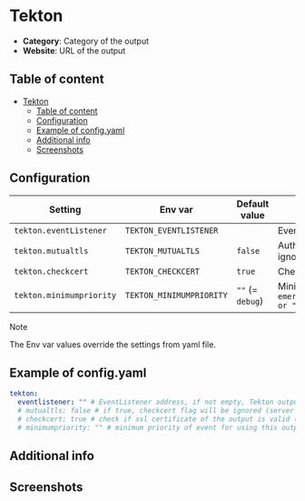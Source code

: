 # Tekton

- **Category**: Category of the output
- **Website**: URL of the output

## Table of content

- [Tekton](#tekton)
  - [Table of content](#table-of-content)
  - [Configuration](#configuration)
  - [Example of config.yaml](#example-of-configyaml)
  - [Additional info](#additional-info)
  - [Screenshots](#screenshots)

## Configuration

| Setting                  | Env var                  | Default value    | Description                                                                                                                         |
| ------------------------ | ------------------------ | ---------------- | ----------------------------------------------------------------------------------------------------------------------------------- |
| `tekton.eventListener`   | `TEKTON_EVENTLISTENER`   |                  | EventListener address, if not empty, Tekton output is **enabled**                                                                   |
| `tekton.mutualtls`       | `TEKTON_MUTUALTLS`       | `false`          | Authenticate to the output with TLS, if true, checkcert flag will be ignored (server cert will always be checked)                   |
| `tekton.checkcert`       | `TEKTON_CHECKCERT`       | `true`           | Check if ssl certificate of the output is valid                                                                                     |
| `tekton.minimumpriority` | `TEKTON_MINIMUMPRIORITY` | `""` (= `debug`) | Minimum priority of event for using this output, order is `emergency,alert,critical,error,warning,notice,informational,debug or ""` |

> [!NOTE]
The Env var values override the settings from yaml file.

## Example of config.yaml

```yaml
tekton:
  eventlistener: "" # EventListener address, if not empty, Tekton output is enabled
  # mutualtls: false # if true, checkcert flag will be ignored (server cert will always be checked)
  # checkcert: true # check if ssl certificate of the output is valid (default: true)
  # minimumpriority: "" # minimum priority of event for using this output, order is emergency|alert|critical|error|warning|notice|informational|debug or "" (default)
```

## Additional info

## Screenshots
